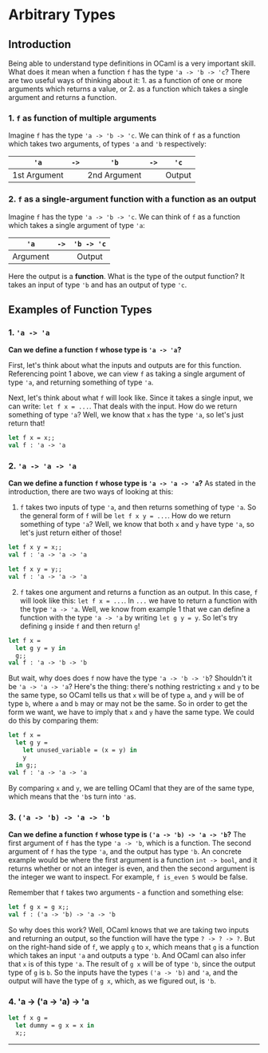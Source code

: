 Arbitrary Types
===============
Introduction
------------
Being able to understand type definitions in OCaml is a very important skill. What does it mean when a function `f` has the type `'a -> 'b -> 'c`? There are two useful ways of thinking about it: 1. as a function of one or more arguments which returns a value, or 2. as a function which takes a single argument and returns a function.

### 1. `f` as function of multiple arguments
Imagine `f` has the type `'a -> 'b -> 'c`. We can think of `f` as a function which takes two arguments, of types `'a` and `'b` respectively:

| `'a`    | `->`  | `'b`  | `->`  | `'c`   |
| :----:  | :----: | :----: | :----: | :----: |
| 1st Argument | | 2nd Argument | | Output |

### 2. `f` as a single-argument function with a function as an output
Imagine `f` has the type `'a -> 'b -> 'c`. We can think of `f` as a function which takes a single argument of type `'a`:

| `'a`    | `->`  | `'b -> 'c`   |
| :----:  | :----: | :----: |
| Argument | | Output |

Here the output is a **function**. What is the type of the output function? It takes an input of type `'b` and has an output of type `'c`.

Examples of Function Types
--------------------------
### 1. `'a -> 'a`
**Can we define a function `f` whose type is `'a -> 'a`?**

First, let's think about what the inputs and outputs are for this function. Referencing point 1 above, we can view `f` as taking a single argument of type `'a`, and returning something of type `'a`.

Next, let's think about what `f` will look like. Since it takes a single input, we can write:
`let f x = ...`. That deals with the input. How do we return something of type `'a`? Well, we know that `x` has the type `'a`, so let's just return that!
```ocaml
let f x = x;;
val f : 'a -> 'a
```

### 2. `'a -> 'a -> 'a`
**Can we define a function `f` whose type is `'a -> 'a -> 'a`?**
As stated in the introduction, there are two ways of looking at this:

1. `f` takes two inputs of type `'a`, and then returns something of type `'a`. So the general form of `f` will be `let f x y = ...`. How do we return something of type `'a`? Well, we know that both `x` and `y` have type `'a`, so let's just return either of those!

  ```ocaml
  let f x y = x;;
  val f : 'a -> 'a -> 'a

  let f x y = y;;
  val f : 'a -> 'a -> 'a
  ```

2. `f` takes one argument and returns a function as an output. In this case, `f` will look like this: `let f x = ...`. In `...` we have to return a function with the type `'a -> 'a`. Well, we know from example 1 that we can define a function with the type `'a -> 'a` by writing `let g y = y`. So let's try defining `g` inside `f` and then return `g`!

  ```ocaml
  let f x =
    let g y = y in
    g;;
  val f : 'a -> 'b -> 'b
  ```

  But wait, why does does `f` now have the type `'a -> 'b -> 'b`? Shouldn't it be `'a -> 'a -> 'a`? Here's the thing: there's nothing restricting `x` and `y` to be the same type, so OCaml tells us that `x` will be of type `a`, and `y` will be of type `b`, where `a` and `b` may or may not be the same. So in order to get the form we want, we have to imply that `x` and `y` have the same type. We could do this by comparing them:

  ```ocaml
  let f x =
    let g y =
      let unused_variable = (x = y) in
      y
    in g;;
  val f : 'a -> 'a -> 'a
  ```

  By comparing `x` and `y`, we are telling OCaml that they are of the same type, which means that the `'b`s turn into `'a`s.

### 3. `('a -> 'b) -> 'a -> 'b`
**Can we define a function `f` whose type is `('a -> 'b) -> 'a -> 'b`?**
The first argument of `f` has the type `'a -> 'b`, which is a function. The second argument of `f` has the type `'a`, and the output has type `'b`. An concrete example would be where the first argument is a function `int -> bool`, and it returns whether or not an integer is even, and then the second argument is the integer we want to inspect. For example, `f is_even 5` would be false.

Remember that `f` takes two arguments - a function and something else:

```ocaml
let f g x = g x;;
val f : ('a -> 'b) -> 'a -> 'b
```

So why does this work? Well, OCaml knows that we are taking two inputs and returning an output, so the function will have the type `? -> ? -> ?`. But on the right-hand side of `f`, we apply `g` to `x`, which means that `g` is a function which takes an input `'a` and outputs a type `'b`. And OCaml can also infer that `x` is of this type `'a`. The result of `g x` will be of type `'b`, since the output type of `g` is `b`. So the inputs have the types `('a -> 'b)` and `'a`, and the output will have the type of `g x`, which, as we figured out, is `'b`.

### 4. 'a -> ('a -> 'a) -> 'a
```ocaml
let f x g =
  let dummy = g x = x in
  x;;
```








--------------------------
